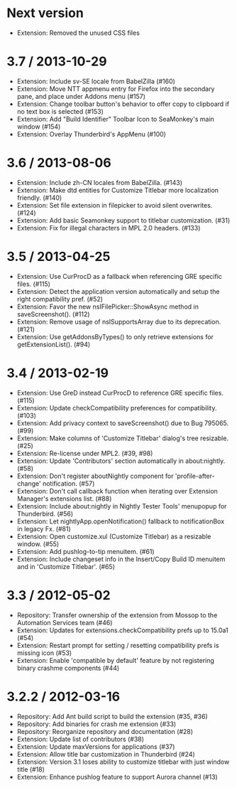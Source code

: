 Next version
==================

  * Extension: Removed the unused CSS files

3.7 / 2013-10-29
==================

  * Extension: Include sv-SE locale from BabelZilla (#160)
  * Extension: Move NTT appmenu entry for Firefox into the secondary pane, and place under Addons menu (#157)
  * Extension: Change toolbar button's behavior to offer copy to clipboard if no text box is selected (#153)
  * Extension: Add "Build Identifier" Toolbar Icon to SeaMonkey's main window (#154)
  * Extension: Overlay Thunderbird's AppMenu (#100)

3.6 / 2013-08-06
==================

  * Extension: Include zh-CN locales from BabelZilla. (#143)
  * Extension: Make dtd entities for Customize Titlebar more localization friendly. (#140)
  * Extension: Set file extension in filepicker to avoid silent overwrites. (#124)
  * Extension: Add basic Seamonkey support to titlebar customization. (#31)
  * Extension: Fix for illegal characters in MPL 2.0 headers. (#133)

3.5 / 2013-04-25
==================

  * Extension: Use CurProcD as a fallback when referencing GRE specific files. (#115)
  * Extension: Detect the application version automatically and setup the right compatibility pref. (#52)
  * Extension: Favor the new nsIFilePicker::ShowAsync method in saveScreenshot(). (#112)
  * Extension: Remove usage of nsISupportsArray due to its deprecation. (#121)
  * Extension: Use getAddonsByTypes() to only retrieve extensions for getExtensionList(). (#94)

3.4 / 2013-02-19
==================

  * Extension: Use GreD instead CurProcD to reference GRE specific files. (#115)
  * Extension: Update checkCompatibility preferences for compatibility. (#103)
  * Extension: Add privacy context to saveScreenshot() due to Bug 795065. (#99)
  * Extension: Make columns of 'Customize Titlebar' dialog's tree resizable. (#25)
  * Extension: Re-license under MPL2. (#39, #98)
  * Extension: Update 'Contributors' section automatically in about:nightly. (#58)
  * Extension: Don't register aboutNightly component for 'profile-after-change' notification. (#57)
  * Extension: Don't call callback function when iterating over Extension Manager's extensions list. (#88)
  * Extension: Include about:nightly in Nightly Tester Tools' menupopup for Thunderbird. (#56)
  * Extension: Let nightlyApp.openNotification() fallback to notificationBox in legacy Fx. (#81)
  * Extension: Open customize.xul (Customize Titlebar) as a resizable window. (#55)
  * Extension: Add pushlog-to-tip menuitem. (#61)
  * Extension: Include changeset info in the Insert/Copy Build ID menuitem and in 'Customize Titlebar'. (#65)

3.3 / 2012-05-02
==================

  * Repository: Transfer ownership of the extension from Mossop to the Automation Services team (#46)
  * Extension: Updates for extensions.checkCompatibility prefs up to 15.0a1 (#54)
  * Extension: Restart prompt for setting / resetting compatibility prefs is missing icon (#53)
  * Extension: Enable 'compatible by default' feature by not registering binary crashme components (#44)

3.2.2 / 2012-03-16
==================

  * Repository: Add Ant build script to build the extension (#35, #36)
  * Repository: Add binaries for crash me extension (#33)
  * Repository: Reorganize repository and documentation (#28)
  * Extension: Update list of contributors (#38)
  * Extension: Update maxVersions for applications (#37)
  * Extension: Allow title bar customization in Thunderbird (#24)
  * Extension: Version 3.1 loses ability to customize titlebar with just window title (#18)
  * Extension: Enhance pushlog feature to support Aurora channel (#13)
